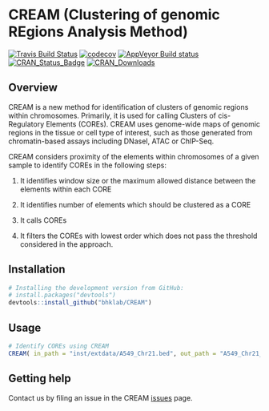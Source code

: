 # CREAM (Clustering of genomic REgions Analysis Method) #
[![Travis Build Status](https://travis-ci.org/bhklab/CREAM.svg?branch=master)](https://travis-ci.org/bhklab/CREAM) [![codecov](https://codecov.io/gh/bhklab/CREAM/branch/master/graph/badge.svg)](https://codecov.io/gh/bhklab/CREAM) [![AppVeyor Build status](https://ci.appveyor.com/api/projects/status/gvxbin36u3yqx50s?svg=true)](https://ci.appveyor.com/project/kofiav/cream-l3j9o) [![CRAN\_Status\_Badge](https://www.r-pkg.org/badges/version-last-release/CREAM)](https://cran.r-project.org/package=CREAM)  [![CRAN\_Downloads](https://cranlogs.r-pkg.org/badges/CREAM)](https://cran.r-project.org/package=CREAM)

Overview
--------

CREAM is a new method for identification of clusters of genomic regions within chromosomes. Primarily, it is used for calling Clusters of cis-Regulatory Elements (COREs). CREAM uses genome-wide maps of genomic regions in the tissue or cell type of interest, such as those generated from chromatin-based assays including DNaseI, ATAC or ChIP-Seq.

CREAM considers proximity of the elements within chromosomes of a given sample to identify COREs in the following steps:

1. It identifies window size or the maximum allowed distance between the elements within each CORE 
 
2. It identifies number of elements which should be clustered as a CORE 
 
3. It calls COREs 
 
4. It filters the COREs with lowest order which does not pass the threshold considered in the approach.

Installation
------------

``` r
# Installing the development version from GitHub:
# install.packages("devtools")
devtools::install_github("bhklab/CREAM")
```

Usage
-----

``` r
# Identify COREs using CREAM
CREAM( in_path = "inst/extdata/A549_Chr21.bed", out_path = "A549_Chr21_COREs.bed", MinLength = 1000, peakNumMin = 2 )
```

Getting help
------------

Contact us by filing an issue in the CREAM [issues](https://github.com/bhklab/CREAM/issues) page.
